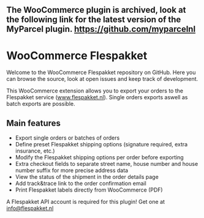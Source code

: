 ## The WooCommerce plugin is archived, look at the following link for the latest version of the MyParcel plugin. https://github.com/myparcelnl

# WooCommerce Flespakket
Welcome to the WooCommerce Flespakket repository on GitHub. Here you can browse the source, look at open issues and keep track of development.

This WooCommerce extension allows you to export your orders to the Flespakket service (www.flespakket.nl). Single orders exports aswell as batch exports are possible.

## Main features
- Export single orders or batches of orders
- Define preset Flespakket shipping options (signature required, extra insurance, etc.)
- Modify the Flespakket shipping options per order before exporting
- Extra checkout fields to separate street name, house number and house number suffix for more precise address data
- View the status of the shipment in the order details page
- Add track&trace link to the order confirmation email
- Print Flespakket labels directly from WooCommerce (PDF)

A Flespakket API account is required for this plugin! Get one at info@flespakket.nl
